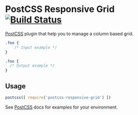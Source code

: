 # PostCSS Responsive Grid [![Build Status][ci-img]][ci]

[PostCSS] plugin that help you to manage a column based grid.

[PostCSS]: https://github.com/postcss/postcss
[ci-img]:  https://travis-ci.org/makhbeth/postcss-responsive-grid.svg
[ci]:      https://travis-ci.org/makhbeth/postcss-responsive-grid

```css
.foo {
    /* Input example */
}
```

```css
.foo {
  /* Output example */
}
```

## Usage

```js
postcss([ require('postcss-responsive-grid') ])
```

See [PostCSS] docs for examples for your environment.
